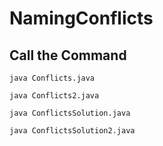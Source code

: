 # NamingConflicts

## Call the Command
```
java Conflicts.java
```
```
java Conflicts2.java
```
```
java ConflictsSolution.java
```
```
java ConflictsSolution2.java
```